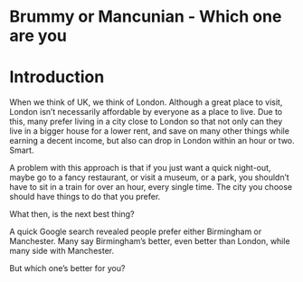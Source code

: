 # Brummy or Mancunian - Which one are you

# Introduction
When we think of UK, we think of London. Although a great place to visit, London isn’t necessarily affordable by everyone as a place to live. Due to this, many prefer living in a city close to London so that not only can they live in a bigger house for a lower rent, and save on many other things while earning a decent income, but also can drop in London within an hour or two. Smart.

A problem with this approach is that if you just want a quick night-out, maybe go to a fancy restaurant, or visit a museum, or a park, you shouldn’t have to sit in a train for over an hour, every single time. The city you choose should have things to do that you prefer.

What then, is the next best thing?

A quick Google search revealed people prefer either Birmingham or Manchester. Many say Birmingham’s better, even better than London, while many side with Manchester.

But which one’s better for you?
